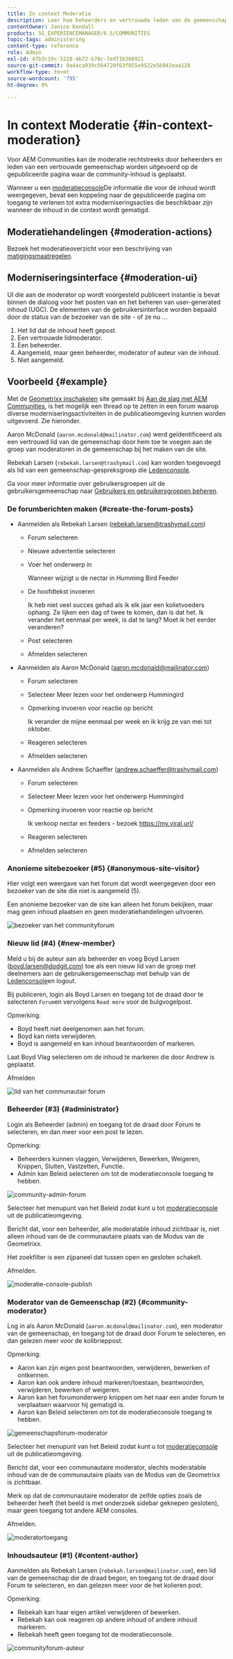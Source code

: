 ```yaml
---
title: In context Moderatie
description: Leer hoe beheerders en vertrouwde leden van de gemeenschap moderatoracties in de Gemeenschappen van Adobe Experience Manager kunnen uitvoeren.
contentOwner: Janice Kendall
products: SG_EXPERIENCEMANAGER/6.5/COMMUNITIES
topic-tags: administering
content-type: reference
role: Admin
exl-id: 47b3c19c-5228-4b72-b78c-7ed71b308921
source-git-commit: 0a4aca939c564720f63f055e9522e56942eaa128
workflow-type: tm+mt
source-wordcount: '795'
ht-degree: 0%

---
```


# In context Moderatie {#in-context-moderation}

Voor AEM Communities kan de moderatie rechtstreeks door beheerders en leden van een vertrouwde gemeenschap worden uitgevoerd op de gepubliceerde pagina waar de community-inhoud is geplaatst.

Wanneer u een [moderatieconsole](moderation.md)De informatie die voor de inhoud wordt weergegeven, bevat een koppeling naar de gepubliceerde pagina om toegang te verlenen tot extra moderniseringsacties die beschikbaar zijn wanneer de inhoud in de context wordt gematigd.

## Moderatiehandelingen {#moderation-actions}

Bezoek het moderatieoverzicht voor een beschrijving van [matigingsmaatregelen](moderate-ugc.md#moderation-actions).

## Moderniseringsinterface {#moderation-ui}

UI die aan de moderator op wordt voorgesteld publiceert instantie is bevat binnen de dialoog voor het posten van en het beheren van user-generated inhoud (UGC). De elementen van de gebruikersinterface worden bepaald door de status van de bezoeker van de site - of ze nu ...

1. Het lid dat de inhoud heeft gepost.
1. Een vertrouwde lidmoderator.
1. Een beheerder.
1. Aangemeld, maar geen beheerder, moderator of auteur van de inhoud.
1. Niet aangemeld.

## Voorbeeld {#example}

Met de [Geometrixx inschakelen](http://localhost:4503/content/sites/engage/en.html) site gemaakt bij [Aan de slag met AEM Communities](getting-started.md), is het mogelijk een thread op te zetten in een forum waarop diverse moderniseringsactiviteiten in de publicatieomgeving kunnen worden uitgevoerd. Zie hieronder.

Aaron McDonald (`aaron.mcdonald@mailinator.com`) werd geïdentificeerd als een vertrouwd lid van de gemeenschap door hem toe te voegen aan de groep van moderatoren in de gemeenschap bij het maken van de site.

Rebekah Larsen (`rebekah.larsen@trashymail.com`) kan worden toegevoegd als lid van een gemeenschap-gespreksgroep die [Ledenconsole](members.md).

Ga voor meer informatie over gebruikersgroepen uit de gebruikersgemeenschap naar [Gebruikers en gebruikersgroepen beheren](users.md).

### De forumberichten maken {#create-the-forum-posts}

* Aanmelden als Rebekah Larsen (rebekah.larsen@trashymail.com)

   * Forum selecteren
   * Nieuwe advertentie selecteren
   * Voer het onderwerp in

     Wanneer wijzigt u de nectar in Humming Bird Feeder

   * De hoofdtekst invoeren

     Ik heb niet veel succes gehad als ik elk jaar een kolietvoeders ophang. Ze lijken een dag of twee te komen, dan is dat het. Ik verander het eenmaal per week, is dat te lang? Moet ik het eerder veranderen?

   * Post selecteren
   * Afmelden selecteren

* Aanmelden als Aaron McDonald (aaron.mcdonald@mailinator.com)

   * Forum selecteren
   * Selecteer Meer lezen voor het onderwerp Hummingird
   * Opmerking invoeren voor reactie op bericht

     Ik verander de mijne eenmaal per week en ik krijg ze van mei tot oktober.

   * Reageren selecteren
   * Afmelden selecteren

* Aanmelden als Andrew Schaeffer (andrew.schaeffer@trashymail.com)

   * Forum selecteren
   * Selecteer Meer lezen voor het onderwerp Hummingird
   * Opmerking invoeren voor reactie op bericht

     Ik verkoop nectar en feeders - bezoek https://my.viral.url/

   * Reageren selecteren
   * Afmelden selecteren

### Anonieme sitebezoeker (#5) {#anonymous-site-visitor}

Hier volgt een weergave van het forum dat wordt weergegeven door een bezoeker van de site die niet is aangemeld (5).

Een anonieme bezoeker van de site kan alleen het forum bekijken, maar mag geen inhoud plaatsen en geen moderatiehandelingen uitvoeren.

![bezoeker van het communityforum](assets/community-forum-visitor.png)

### Nieuw lid (#4) {#new-member}

Meld u bij de auteur aan als beheerder en voeg Boyd Larsen (boyd.larsen@dodgit.com) toe als een nieuw lid van de groep met deelnemers aan de gebruikersgemeenschap met behulp van de [Ledenconsole](members.md)en logout.

Bij publiceren, login als Boyd Larsen en toegang tot de draad door te selecteren `Forum`en vervolgens `Read more` voor de bulgvogelpost.

Opmerking:

* Boyd heeft niet deelgenomen aan het forum.
* Boyd kan niets verwijderen.
* Boyd is aangemeld en kan inhoud beantwoorden of markeren.

Laat Boyd Vlag selecteren om de inhoud te markeren die door Andrew is geplaatst.

Afmelden

![lid van het communautair forum](assets/community-forum-member.png)

### Beheerder (#3) {#administrator}

Login als Beheerder (admin) en toegang tot de draad door Forum te selecteren, en dan meer voor een post te lezen.

Opmerking:

* Beheerders kunnen vlaggen, Verwijderen, Bewerken, Weigeren, Knippen, Sluiten, Vastzetten, Functie.
* Admin kan Beleid selecteren om tot de moderatieconsole toegang te hebben.

![community-admin-forum](assets/community-admin-forum.png)

Selecteer het menupunt van het Beleid zodat kunt u tot [moderatieconsole](moderation.md) uit de publicatieomgeving.

Bericht dat, voor een beheerder, alle moderatable inhoud zichtbaar is, niet alleen inhoud van de de communautaire plaats van de Modus van de Geometrixx.

Het zoekfilter is een zijpaneel dat tussen open en gesloten schakelt.

Afmelden.

![moderatie-console-publish](assets/moderation-console-publish.png)

### Moderator van de Gemeenschap (#2) {#community-moderator}

Log in als Aaron McDonald (`aaron.mcdonal@mailinator.com`), een moderator van de gemeenschap, en toegang tot de draad door Forum te selecteren, en dan gelezen meer voor de kolibrieppost.

Opmerking:

* Aaron kan zijn eigen post beantwoorden, verwijderen, bewerken of ontkennen.
* Aaron kan ook andere inhoud markeren/toestaan, beantwoorden, verwijderen, bewerken of weigeren.
* Aaron kan het forumonderwerp knippen om het naar een ander forum te verplaatsen waarvoor hij gematigd is.
* Aaron kan Beleid selecteren om tot de moderatieconsole toegang te hebben.

![gemeenschapsforum-moderator](assets/community-forum-moderator.png)

Selecteer het menupunt van het Beleid zodat kunt u tot [moderatieconsole](moderation.md) uit de publicatieomgeving.

Bericht dat, voor een communautaire moderator, slechts moderatable inhoud van de de communautaire plaats van de Modus van de Geometrixx is zichtbaar.

Merk op dat de communautaire moderator de zelfde opties zoals de beheerder heeft (het beeld is met onderzoek sidebar geknepen gesloten), maar geen toegang tot andere AEM consoles.

Afmelden.

![moderatortoegang](assets/moderator-access.png)

### Inhoudsauteur (#1) {#content-author}

Aanmelden als Rebekah Larsen (`rebekah.larsen@mailinator.com`), een lid van de gemeenschap die de draad begon, en toegang tot de draad door Forum te selecteren, en dan gelezen meer voor de het kolieren post.

Opmerking:

* Rebekah kan haar eigen artikel verwijderen of bewerken.
* Rebekah kan ook reageren op andere inhoud of andere inhoud markeren.
* Rebekah heeft geen toegang tot de moderatieconsole.

![communityforum-auteur](assets/community-forum-author.png)
